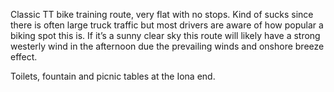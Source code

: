 Classic TT bike training route, very flat with no stops. Kind of sucks since there is often large truck traffic but most drivers are aware of how popular a biking spot this is. If it’s a sunny clear sky this route will likely have a strong westerly wind in the afternoon due the prevailing winds and onshore breeze effect. 

Toilets, fountain and picnic tables at the Iona end.